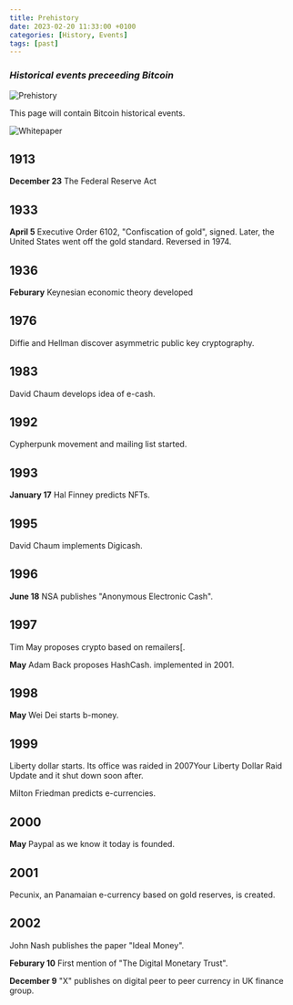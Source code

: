```yaml
---
title: Prehistory
date: 2023-02-20 11:33:00 +0100
categories: [History, Events]
tags: [past]
---
```


### *Historical events preceeding Bitcoin*

![Prehistory](https://21-ways.com/assets/images/ch1-01/prehistory.png)

This page will contain Bitcoin historical events.

![Whitepaper](https://i.etsystatic.com/18952006/r/il/5d69db/3018606779/il_1140xN.3018606779_dka7.jpg)

## 1913

**December 23**	The Federal Reserve Act

## 1933

**April 5**	Executive Order 6102, "Confiscation of gold", signed. Later, the United States went off the gold standard. Reversed in 1974.

## 1936

**Feburary**	Keynesian economic theory developed

## 1976

Diffie and Hellman discover asymmetric public key cryptography.

## 1983

David Chaum develops idea of e-cash.

## 1992

Cypherpunk movement and mailing list started.

## 1993

**January 17**	Hal Finney predicts NFTs.

## 1995

David Chaum implements Digicash.

## 1996

**June 18**	NSA publishes "Anonymous Electronic Cash".

## 1997

Tim May proposes crypto based on remailers[.

**May**	Adam Back proposes HashCash. implemented in 2001.

## 1998

**May**	Wei Dei starts b-money.

## 1999

Liberty dollar starts. Its office was raided in 2007Your Liberty Dollar Raid Update and it shut down soon after.

Milton Friedman predicts e-currencies.
## 2000

**May**	Paypal as we know it today is founded.

## 2001

Pecunix, an Panamaian e-currency based on gold reserves, is created.

## 2002

John Nash publishes the paper "Ideal Money".

**Feburary 10**	First mention of "The Digital Monetary Trust".

**December 9**	"X" publishes on digital peer to peer currency in UK finance group.
